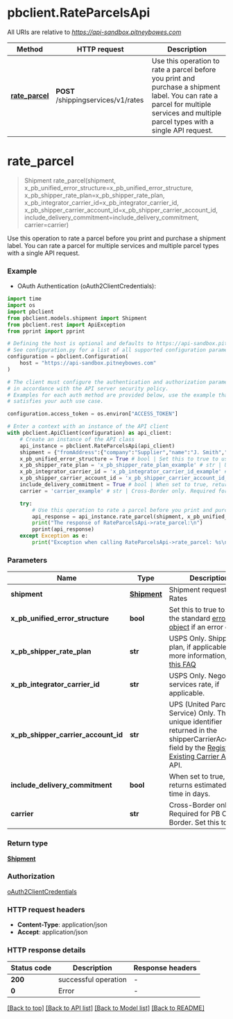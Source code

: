 # pbclient.RateParcelsApi

All URIs are relative to *https://api-sandbox.pitneybowes.com*

Method | HTTP request | Description
------------- | ------------- | -------------
[**rate_parcel**](RateParcelsApi.md#rate_parcel) | **POST** /shippingservices/v1/rates | Use this operation to rate a parcel before you print and purchase a shipment label. You can rate a parcel for multiple services and multiple parcel types with a single API request.


# **rate_parcel**
> Shipment rate_parcel(shipment, x_pb_unified_error_structure=x_pb_unified_error_structure, x_pb_shipper_rate_plan=x_pb_shipper_rate_plan, x_pb_integrator_carrier_id=x_pb_integrator_carrier_id, x_pb_shipper_carrier_account_id=x_pb_shipper_carrier_account_id, include_delivery_commitment=include_delivery_commitment, carrier=carrier)

Use this operation to rate a parcel before you print and purchase a shipment label. You can rate a parcel for multiple services and multiple parcel types with a single API request.

### Example

* OAuth Authentication (oAuth2ClientCredentials):
```python
import time
import os
import pbclient
from pbclient.models.shipment import Shipment
from pbclient.rest import ApiException
from pprint import pprint

# Defining the host is optional and defaults to https://api-sandbox.pitneybowes.com
# See configuration.py for a list of all supported configuration parameters.
configuration = pbclient.Configuration(
    host = "https://api-sandbox.pitneybowes.com"
)

# The client must configure the authentication and authorization parameters
# in accordance with the API server security policy.
# Examples for each auth method are provided below, use the example that
# satisfies your auth use case.

configuration.access_token = os.environ["ACCESS_TOKEN"]

# Enter a context with an instance of the API client
with pbclient.ApiClient(configuration) as api_client:
    # Create an instance of the API class
    api_instance = pbclient.RateParcelsApi(api_client)
    shipment = {"fromAddress":{"company":"Supplier","name":"J. Smith","phone":"303-555-1213","email":"js@example.com","residential":false,"addressLines":["4750 Walnut Street"],"cityTown":"Boulder","stateProvince":"CO","postalCode":"80301","countryCode":"US"},"toAddress":{"company":"Shop","name":"J. Jones","phone":"203-000-1234","email":"jjones@example.com","residential":false,"addressLines":["771 Orange St"],"cityTown":"New Haven","stateProvince":"CT","postalCode":"06511","countryCode":"US"},"parcel":{"weight":{"weight":1,"unitOfMeasurement":"OZ"},"dimension":{"length":5,"width":0.25,"height":4,"unitOfMeasurement":"IN","irregularParcelGirth":1}},"rates":[{"carrier":"USPS","parcelType":"PKG","inductionPostalCode":"06484"}]} # Shipment | Shipment request for Rates
    x_pb_unified_error_structure = True # bool | Set this to true to use the standard [error object](https://shipping.pitneybowes.com/reference/error-object.html#standard-error-object) if an error occurs. (optional) (default to True)
    x_pb_shipper_rate_plan = 'x_pb_shipper_rate_plan_example' # str | USPS Only. Shipper rate plan, if applicable. For more information, see [this FAQ](https://shipping.pitneybowes.com/faqs/rates.html#rate-plans-faq) (optional)
    x_pb_integrator_carrier_id = 'x_pb_integrator_carrier_id_example' # str | USPS Only. Negotiated services rate, if applicable. (optional)
    x_pb_shipper_carrier_account_id = 'x_pb_shipper_carrier_account_id_example' # str | UPS (United Parcel Service) Only. The unique identifier returned in the shipperCarrierAccountId field by the [Register an Existing Carrier Account](https://shipping.pitneybowes.com/api/post-carrier-accounts-register.html) API. (optional)
    include_delivery_commitment = True # bool | When set to true, returns estimated transit time in days. (optional)
    carrier = 'carrier_example' # str | Cross-Border only. Required for PB Cross-Border. Set this to PBI. (optional)

    try:
        # Use this operation to rate a parcel before you print and purchase a shipment label. You can rate a parcel for multiple services and multiple parcel types with a single API request.
        api_response = api_instance.rate_parcel(shipment, x_pb_unified_error_structure=x_pb_unified_error_structure, x_pb_shipper_rate_plan=x_pb_shipper_rate_plan, x_pb_integrator_carrier_id=x_pb_integrator_carrier_id, x_pb_shipper_carrier_account_id=x_pb_shipper_carrier_account_id, include_delivery_commitment=include_delivery_commitment, carrier=carrier)
        print("The response of RateParcelsApi->rate_parcel:\n")
        pprint(api_response)
    except Exception as e:
        print("Exception when calling RateParcelsApi->rate_parcel: %s\n" % e)
```



### Parameters

Name | Type | Description  | Notes
------------- | ------------- | ------------- | -------------
 **shipment** | [**Shipment**](Shipment.md)| Shipment request for Rates | 
 **x_pb_unified_error_structure** | **bool**| Set this to true to use the standard [error object](https://shipping.pitneybowes.com/reference/error-object.html#standard-error-object) if an error occurs. | [optional] [default to True]
 **x_pb_shipper_rate_plan** | **str**| USPS Only. Shipper rate plan, if applicable. For more information, see [this FAQ](https://shipping.pitneybowes.com/faqs/rates.html#rate-plans-faq) | [optional] 
 **x_pb_integrator_carrier_id** | **str**| USPS Only. Negotiated services rate, if applicable. | [optional] 
 **x_pb_shipper_carrier_account_id** | **str**| UPS (United Parcel Service) Only. The unique identifier returned in the shipperCarrierAccountId field by the [Register an Existing Carrier Account](https://shipping.pitneybowes.com/api/post-carrier-accounts-register.html) API. | [optional] 
 **include_delivery_commitment** | **bool**| When set to true, returns estimated transit time in days. | [optional] 
 **carrier** | **str**| Cross-Border only. Required for PB Cross-Border. Set this to PBI. | [optional] 

### Return type

[**Shipment**](Shipment.md)

### Authorization

[oAuth2ClientCredentials](../README.md#oAuth2ClientCredentials)

### HTTP request headers

 - **Content-Type**: application/json
 - **Accept**: application/json

### HTTP response details
| Status code | Description | Response headers |
|-------------|-------------|------------------|
**200** | successful operation |  -  |
**0** | Error |  -  |

[[Back to top]](#) [[Back to API list]](../README.md#documentation-for-api-endpoints) [[Back to Model list]](../README.md#documentation-for-models) [[Back to README]](../README.md)

